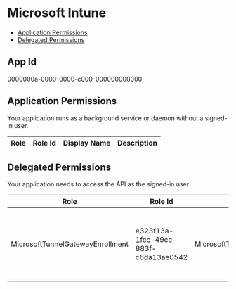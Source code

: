 # Microsoft Intune
- [Application Permissions](#application-permissions)
- [Delegated Permissions](#delegated-permissions)

## App Id
0000000a-0000-0000-c000-000000000000

## Application Permissions
Your application runs as a background service or daemon without a signed-in user.

| Role | Role Id | Display Name | Description |
|---|---|---|---|

## Delegated Permissions
Your application needs to access the API as the signed-in user. 

| Role | Role Id | Display Name | Description |
|---|---|---|---|
| MicrosoftTunnelGatewayEnrollment | e323f13a-1fcc-49cc-883f-c6da13ae0542 | MicrosoftTunnelGatewayEnrollment | Allows Intune Admins to enroll a Microsoft Tunnel Gateway Agent |

